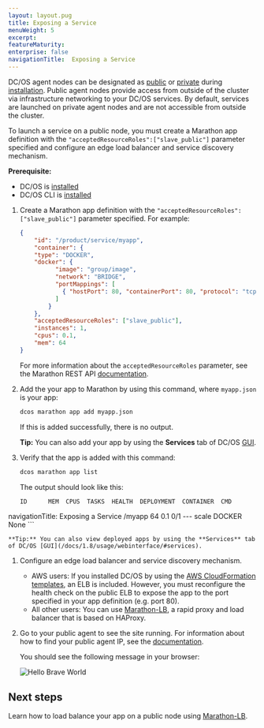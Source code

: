 ```yaml
---
layout: layout.pug
title: Exposing a Service
menuWeight: 5
excerpt:
featureMaturity:
enterprise: false
navigationTitle:  Exposing a Service
---
```


<!-- This source repo for this topic is https://github.com/dcos/dcos-docs -->


DC/OS agent nodes can be designated as [public](/docs/1.8/overview/concepts/#public) or [private](/docs/1.8/overview/concepts/#private) during [installation](/docs/1.8/administration/installing/). Public agent nodes provide access from outside of the cluster via infrastructure networking to your DC/OS services. By default, services are launched on private agent nodes and are not accessible from outside the cluster. 

To launch a service on a public node, you must create a Marathon app definition with the `"acceptedResourceRoles":["slave_public"]` parameter specified and configure an edge load balancer and service discovery mechanism.  

**Prerequisite:**

* DC/OS is [installed](/docs/1.8/administration/installing/)
* DC/OS CLI is [installed](/docs/1.8/usage/cli/install/)


1.  Create a Marathon app definition with the `"acceptedResourceRoles":["slave_public"]` parameter specified. For example:

    ```json
    {
        "id": "/product/service/myapp",
        "container": {
        "type": "DOCKER",
        "docker": {
              "image": "group/image",
              "network": "BRIDGE",
              "portMappings": [
                { "hostPort": 80, "containerPort": 80, "protocol": "tcp"}
              ]
            }
        },
        "acceptedResourceRoles": ["slave_public"],
        "instances": 1,
        "cpus": 0.1,
        "mem": 64
    }
    ```

    For more information about the `acceptedResourceRoles` parameter, see the Marathon REST API [documentation](/docs/1.8/usage/managing-services/rest-api/).

1.  Add the your app to Marathon by using this command, where `myapp.json` is your app:

    ```bash
    dcos marathon app add myapp.json
    ```

    If this is added successfully, there is no output.
    
     **Tip:** You can also add your app by using the **Services** tab of DC/OS [GUI](/docs/1.8/usage/webinterface/#services). 

1.  Verify that the app is added with this command:

    ```bash
    dcos marathon app list
    ```
    
    The output should look like this:
    
    ```bash
    ID      MEM  CPUS  TASKS  HEALTH  DEPLOYMENT  CONTAINER  CMD
navigationTitle:  Exposing a Service
        /myapp   64  0.1    0/1    ---      scale       DOCKER   None
    ```
    
    **Tip:** You can also view deployed apps by using the **Services** tab of DC/OS [GUI](/docs/1.8/usage/webinterface/#services).
    
1.  Configure an edge load balancer and service discovery mechanism. 

    - AWS users: If you installed DC/OS by using the [AWS CloudFormation templates](/docs/1.8/administration/installing/cloud/aws/), an ELB is included. However, you must reconfigure the health check on the public ELB to expose the app to the port specified in your app definition (e.g. port 80).
    - All other users: You can use [Marathon-LB](/docs/1.8/usage/service-discovery/marathon-lb/), a rapid proxy and load balancer that is based on HAProxy. 

1.  Go to your public agent to see the site running. For information about how to find your public agent IP, see the [documentation](/docs/1.8/administration/locate-public-agent/).

    You should see the following message in your browser: 
    
    ![Hello Brave World](/docs/1.8/usage/managing-services/img/helloworld.png)
    
## Next steps

Learn how to load balance your app on a public node using [Marathon-LB](/docs/1.8/usage/service-discovery/marathon-lb/marathon-lb-basic-tutorial/).

